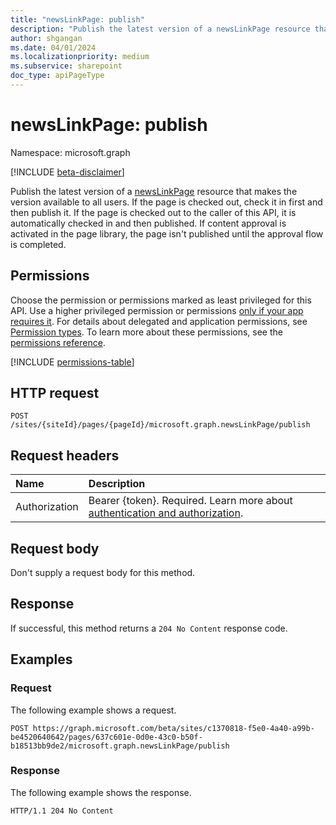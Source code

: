 ```yaml
---
title: "newsLinkPage: publish"
description: "Publish the latest version of a newsLinkPage resource that makes the version available to all users."
author: shgangan
ms.date: 04/01/2024
ms.localizationpriority: medium
ms.subservice: sharepoint
doc_type: apiPageType
---
```


# newsLinkPage: publish

Namespace: microsoft.graph

[!INCLUDE [beta-disclaimer](../../includes/beta-disclaimer.md)]

Publish the latest version of a [newsLinkPage](../resources/newslinkpage.md) resource that makes the version available to all users. If the page is checked out, check it in first and then publish it. If the page is checked out to the caller of this API, it is automatically checked in and then published. If content approval is activated in the page library, the page isn't published until the approval flow is completed.

## Permissions

Choose the permission or permissions marked as least privileged for this API. Use a higher privileged permission or permissions [only if your app requires it](/graph/permissions-overview#best-practices-for-using-microsoft-graph-permissions). For details about delegated and application permissions, see [Permission types](/graph/permissions-overview#permission-types). To learn more about these permissions, see the [permissions reference](/graph/permissions-reference).

<!-- {
  "blockType": "permissions",
  "name": "newslinkpage-publish-permissions"
}
-->
[!INCLUDE [permissions-table](../includes/permissions/newslinkpage-publish-permissions.md)]

## HTTP request

<!-- {
  "blockType": "ignored"
}
-->
```http
POST /sites/{siteId}/pages/{pageId}/microsoft.graph.newsLinkPage/publish
```

## Request headers

|Name|Description|
|:---|:---|
|Authorization|Bearer {token}. Required. Learn more about [authentication and authorization](/graph/auth/auth-concepts).|

## Request body

Don't supply a request body for this method.

## Response

If successful, this method returns a `204 No Content` response code.

## Examples

### Request

The following example shows a request.

<!-- {
  "blockType": "request",
  "name": "newslinkpagethis.publish"
}
-->
```http
POST https://graph.microsoft.com/beta/sites/c1370818-f5e0-4a40-a99b-be4520640642/pages/637c601e-0d0e-43c0-b50f-b18513bb9de2/microsoft.graph.newsLinkPage/publish
```

### Response

The following example shows the response.

<!-- {
  "blockType": "response",
  "truncated": true
}
-->
```http
HTTP/1.1 204 No Content
```

